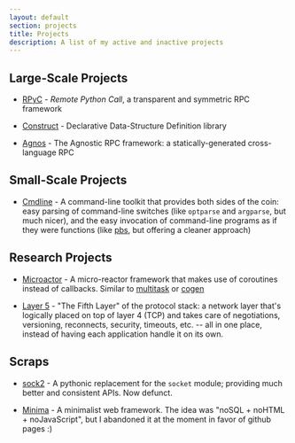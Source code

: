 ```yaml
---
layout: default
section: projects
title: Projects
description: A list of my active and inactive projects
---
```


## Large-Scale Projects ##

* [RPyC](http://rpyc.sf.net) - *Remote Python Call*, a transparent and symmetric RPC framework

* [Construct](http://construct.wikispaces.com) - Declarative Data-Structure Definition library

* [Agnos](http://agnos.sf.net) - The Agnostic RPC framework: a statically-generated cross-language RPC

## Small-Scale Projects ##

* [Cmdline](https://github.com/tomerfiliba/cmdline) - A command-line toolkit that provides both 
  sides of the coin: easy parsing of command-line switches (like `optparse` and `argparse`, 
  but much nicer), and the easy invocation of command-line programs as if they were functions
  (like [pbs](https://github.com/amoffat/pbs), but offering a cleaner approach)

## Research Projects ##

* [Microactor](https://github.com/tomerfiliba/microactor) - A micro-reactor framework that makes use of coroutines 
  instead of callbacks. Similar to [multitask](http://code.google.com/p/python-multitask/) or
  [cogen](http://code.google.com/p/cogen/)

* [Layer 5](https://github.com/tomerfiliba/layer5) - "The Fifth Layer" of the protocol stack: a network layer that's 
  logically placed on top of layer 4 (TCP) and takes care of negotiations, versioning, reconnects,
  security, timeouts, etc. -- all in one place, instead of having each application handle it
  on its own.

## Scraps ##

* [sock2](https://github.com/tomerfiliba/sock2) - A pythonic replacement for the `socket` module; 
  providing much better and consistent APIs. Now defunct.

* [Minima](https://github.com/tomerfiliba/minima) - A minimalist web framework. The idea was "noSQL + 
  noHTML + noJavaScript", but I abandoned it at the moment in favor of github pages :)


